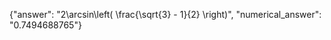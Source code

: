 {"answer": "2\\arcsin\\left( \\frac{\\sqrt{3} - 1}{2} \\right)", "numerical_answer": "0.7494688765"}